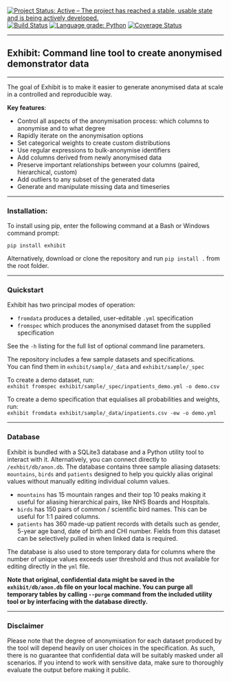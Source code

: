[![Project Status: Active – The project has reached a stable, usable state and is being actively developed.](https://www.repostatus.org/badges/latest/active.svg)](https://www.repostatus.org/#active) [![Build Status](https://travis-ci.com/gherka/exhibit.svg?branch=master)](https://travis-ci.com/gherka/exhibit) [![Language grade: Python](https://img.shields.io/lgtm/grade/python/g/gherka/exhibit.svg)](https://lgtm.com/projects/g/gherka/exhibit/context:python) [![Coverage Status](https://coveralls.io/repos/github/gherka/exhibit/badge.svg?branch=master)](https://coveralls.io/github/gherka/exhibit?branch=master)

---
## Exhibit: Command line tool to create anonymised demonstrator data
---

The goal of Exhibit is to make it easier to generate anonymised data at scale in a controlled and reproducible way.

**Key features**:

- Control all aspects of the anonymisation process: which columns to anonymise and to what degree
- Rapidly iterate on the anonymisation options
- Set categorical weights to create custom distributions
- Use regular expressions to bulk-anonymise identifiers
- Add columns derived from newly anonymised data
- Preserve important relationships between your columns (paired, hierarchical, custom)
- Add outliers to any subset of the generated data
- Generate and manipulate missing data and timeseries

---
### Installation:

To install using pip, enter the following command at a Bash or Windows command prompt:

`pip install exhibit`

Alternatively, download or clone the repository and run `pip install .` from the root folder.

---
### Quickstart

Exhibit has two principal modes of operation: 
 - `fromdata` produces a detailed, user-editable `.yml` specification
 - `fromspec` which produces the anonymised dataset from the supplied specification

See the `-h` listing for the full list of optional command line parameters.

The repository includes a few sample datasets and specifications.\
You can find them in `exhibit/sample/_data` and `exhibit/sample/_spec`

To create a demo dataset, run:\
`exhibit fromspec exhibit/sample/_spec/inpatients_demo.yml -o demo.csv`

To create a demo specification that equialises all probabilities and weights, run:\
`exhibit fromdata exhibit/sample/_data/inpatients.csv -ew -o demo.yml`

---
### Database

Exhibit is bundled with a SQLite3 database and a Python utility tool to interact with it. Alternatively, you can connect directly to `/exhbit/db/anon.db`. The database contains three sample aliasing datasets: `mountains`, `birds` and `patients` designed to help you quickly alias original values without manually editing individual column values.

 - `mountains` has 15 mountain ranges and their top 10 peaks making it useful for aliasing hierarchical pairs, like NHS Boards and Hospitals.
 - `birds` has 150 pairs of common / scientific bird names. This can be useful for 1:1 paired columns.
 - `patients` has 360 made-up patient records with details such as gender, 5-year age band, date of birth and CHI number. Fields from this dataset can be selectively pulled in when linked data is required.

The database is also used to store temporary data for columns where the number of unique values exceeds user threshold and thus not available for editing directly in the `yml` file.

**Note that original, confidential data might be saved in the `exhibit/db/anon.db` file on your local machine. You can purge all temporary tables by calling `--purge` command from the included utility tool or by interfacing with the database directly.**

---
### Disclaimer

Please note that the degree of anonymisation for each dataset produced by the tool will depend heavily on user choices in the specification. As such, there is no guarantee that confidential data will be suitably masked under all scenarios. If you intend to work with sensitive data, make sure to thoroughly evaluate the output before making it public.
